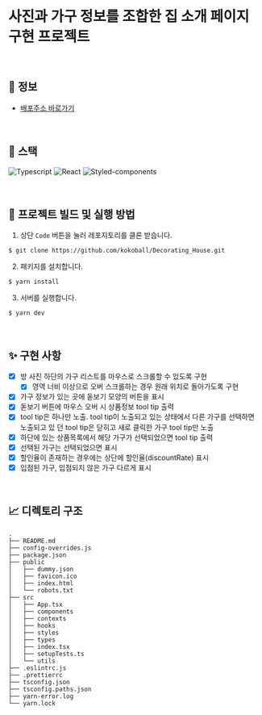 # 사진과 가구 정보를 조합한 집 소개 페이지 구현 프로젝트

<br>

## 🚀 정보

- [배포주소 바로가기](https://luxury-haupia-352759.netlify.app/)
 
<br>

## 📝 스택


![Typescript](https://img.shields.io/badge/TypeScript-007ACC?style=for-the-badge&logo=typescript&logoColor=white)
![React](https://img.shields.io/badge/React-20232A?style=for-the-badge&logo=react&logoColor=61DAFB)
![Styled-components](https://img.shields.io/badge/styled--components-DB7093?style=for-the-badge&logo=styled-components&logoColor=white) 

<br/>

## 👀 프로젝트 빌드 및 실행 방법

1. 상단 `Code` 버튼을 눌러 레포지토리를 클론 받습니다.

```
$ git clone https://github.com/kokoball/Decorating_House.git
```

2. 패키지를 설치합니다.

```
$ yarn install
```

3. 서버를 실행합니다.

```
$ yarn dev
```

<br>

## ✨ 구현 사항

- [x] 방 사진 하단의 가구 리스트를 마우스로 스크롤할 수 있도록 구현
  - [x] 영역 너비 이상으로 오버 스크롤하는 경우 원래 위치로 돌아가도록 구현
- [x] 가구 정보가 있는 곳에 돋보기 모양의 버튼을 표시
- [x] 돋보기 버튼에 마우스 오버 시 상품정보 tool tip 출력
- [x] tool tip은 하나만 노출. tool tip이 노출되고 있는 상태에서 다른 가구를 선택하면 노출되고 있 던 tool tip은 닫히고 새로 클릭한 가구 tool tip만 노출
- [x] 하단에 있는 상품목록에서 해당 가구가 선택되었으면 tool tip 출력
- [x] 선택된 가구는 선택되었으면 표시
- [x] 할인율이 존재하는 경우에는 상단에 할인율(discountRate) 표시
- [x] 입점된 가구, 입점되지 않은 가구 다르게 표시

<br>

## 📈 디렉토리 구조

```
.
├── README.md
├── config-overrides.js
├── package.json
├── public
│   ├── dummy.json
│   ├── favicon.ico
│   ├── index.html
│   └── robots.txt
├── src
│   ├── App.tsx
│   ├── components
│   ├── contexts
│   ├── hooks
│   ├── styles
│   ├── types
│   ├── index.tsx
│   ├── setupTests.ts
│   └── utils
├── .eslintrc.js
├── .prettierrc
├── tsconfig.json
├── tsconfig.paths.json
├── yarn-error.log
└── yarn.lock
